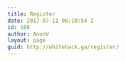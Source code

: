 ```yaml
---
title: Register
date: 2017-07-11 06:10:54 Z
id: 188
author: AnonV
layout: page
guid: http://whitehack.ga/register/
---
```


